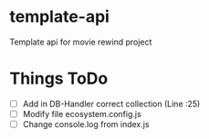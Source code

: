 # template-api
Template api for movie rewind project


# Things ToDo

- [ ] Add in DB-Handler correct collection (Line :25)
- [ ] Modify file ecosystem.config.js
- [ ] Change console.log from index.js